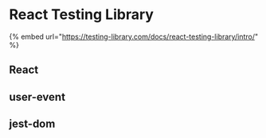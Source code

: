 # React Testing Library

{% embed url="https://testing-library.com/docs/react-testing-library/intro/" %}

## React

## user-event

## jest-dom

## 

